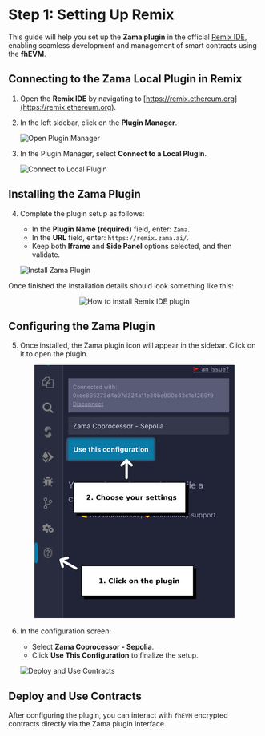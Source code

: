 # Step 1: Setting Up Remix

This guide will help you set up the **Zama plugin** in the official [Remix IDE](https://remix.ethereum.org), enabling seamless development and management of smart contracts using the **fhEVM**.

## Connecting to the Zama Local Plugin in Remix

1. Open the **Remix IDE** by navigating to [https://remix.ethereum.org](https://remix.ethereum.org).
2. In the left sidebar, click on the **Plugin Manager**.

   ![Open Plugin Manager](https://ajeuwbhvhr.cloudimg.io/colony-recorder.s3.amazonaws.com/files/2025-01-16/45c70d9e-46ce-43e7-870e-8e1ae1dfc599/ascreenshot.jpeg?tl_px=0,752&br_px=1719,1714&force_format=jpeg&q=100&width=1120.0&wat=1&wat_opacity=1&wat_gravity=northwest&wat_url=https://colony-recorder.s3.amazonaws.com/images/watermarks/FB923C_standard.png&wat_pad=-24,488)

3. In the Plugin Manager, select **Connect to a Local Plugin**.

   ![Connect to Local Plugin](https://ajeuwbhvhr.cloudimg.io/colony-recorder.s3.amazonaws.com/files/2025-01-16/5f28c293-b226-48ec-9d7c-f1831e076b76/ascreenshot.jpeg?tl_px=0,0&br_px=1719,961&force_format=jpeg&q=100&width=1120.0&wat=1&wat_opacity=1&wat_gravity=northwest&wat_url=https://colony-recorder.s3.amazonaws.com/images/watermarks/FB923C_standard.png&wat_pad=224,113)

## Installing the Zama Plugin

4. Complete the plugin setup as follows:

   - In the **Plugin Name (required)** field, enter: `Zama`.
   - In the **URL** field, enter: `https://remix.zama.ai/`.
   - Keep both **Iframe** and **Side Panel** options selected, and then validate.

   ![Install Zama Plugin](https://colony-recorder.s3.amazonaws.com/files/2025-01-16/b8df3384-d3b1-4845-8205-a23206081051/stack_animation.webp)

Once finished the installation details should look something like this:

<figure style="text-align: center"><img src="../../.gitbook/assets/remixide.png" alt="How to install Remix IDE plugin" width="400"><figcaption></figcaption></figure>

## Configuring the Zama Plugin

5. Once installed, the Zama plugin icon will appear in the sidebar. Click on it to open the plugin.
<figure style="text-align: center"><img src="../../.gitbook/assets/useGateway.png" alt="How to install Remix IDE plugin" width="400"><figcaption></figcaption></figure>

6. In the configuration screen:

   - Select **Zama Coprocessor - Sepolia**.
   - Click **Use This Configuration** to finalize the setup.

   ![Deploy and Use Contracts](https://colony-recorder.s3.amazonaws.com/files/2025-01-16/d90fe25a-dc6d-49c1-9c32-2f871f29f054/stack_animation.webp)

## Deploy and Use Contracts

After configuring the plugin, you can interact with `fhEVM` encrypted contracts directly via the Zama plugin interface.
